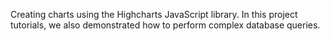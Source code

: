Creating charts using the Highcharts JavaScript library.
In this project tutorials, we also demonstrated how to 
perform complex database queries.
